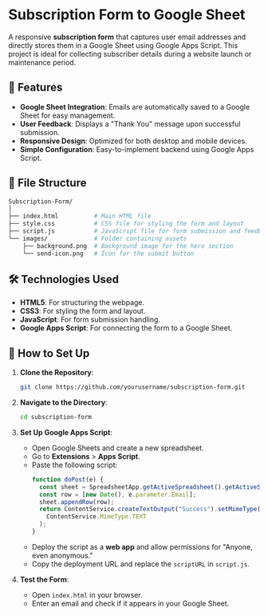 # Subscription Form to Google Sheet

A responsive **subscription form** that captures user email addresses and directly stores them in a Google Sheet using Google Apps Script. This project is ideal for collecting subscriber details during a website launch or maintenance period.

## 🌟 Features

- **Google Sheet Integration**: Emails are automatically saved to a Google Sheet for easy management.
- **User Feedback**: Displays a "Thank You" message upon successful submission.
- **Responsive Design**: Optimized for both desktop and mobile devices.
- **Simple Configuration**: Easy-to-implement backend using Google Apps Script.

## 📂 File Structure

```bash
Subscription-Form/
│
├── index.html          # Main HTML file
├── style.css           # CSS file for styling the form and layout
├── script.js           # JavaScript file for form submission and feedback
└── images/             # Folder containing assets
    ├── background.png  # Background image for the hero section
    └── send-icon.png   # Icon for the submit button
```

## 🛠️ Technologies Used

- **HTML5**: For structuring the webpage.
- **CSS3**: For styling the form and layout.
- **JavaScript**: For form submission handling.
- **Google Apps Script**: For connecting the form to a Google Sheet.

## 🚀 How to Set Up

1. **Clone the Repository**:
   ```bash
   git clone https://github.com/yourusername/subscription-form.git
   ```
2. **Navigate to the Directory**:
   ```bash
   cd subscription-form
   ```
3. **Set Up Google Apps Script**:

   - Open Google Sheets and create a new spreadsheet.
   - Go to **Extensions** > **Apps Script**.
   - Paste the following script:
     ```javascript
     function doPost(e) {
       const sheet = SpreadsheetApp.getActiveSpreadsheet().getActiveSheet();
       const row = [new Date(), e.parameter.Email];
       sheet.appendRow(row);
       return ContentService.createTextOutput("Success").setMimeType(
         ContentService.MimeType.TEXT
       );
     }
     ```
   - Deploy the script as a **web app** and allow permissions for "Anyone, even anonymous."
   - Copy the deployment URL and replace the `scriptURL` in `script.js`.

4. **Test the Form**:
   - Open `index.html` in your browser.
   - Enter an email and check if it appears in your Google Sheet.
